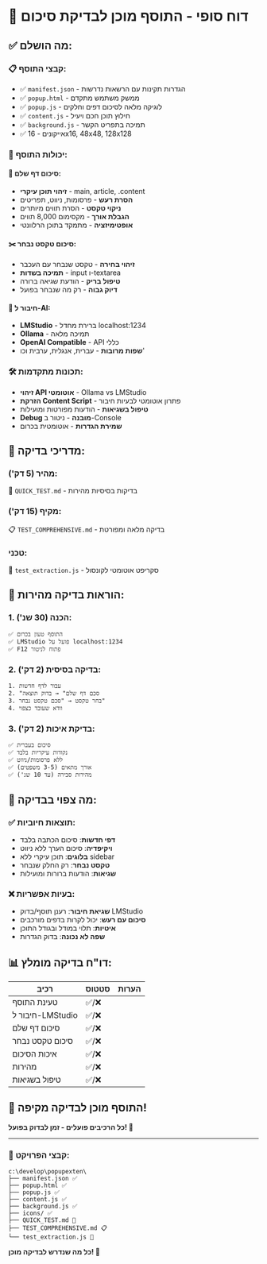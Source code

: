 # 🎯 דוח סופי - התוסף מוכן לבדיקת סיכום

## ✅ מה הושלם:

### 📋 קבצי התוסף:
- ✅ `manifest.json` - הגדרות תקינות עם הרשאות נדרשות
- ✅ `popup.html` - ממשק משתמש מתקדם
- ✅ `popup.js` - לוגיקה מלאה לסיכום דפים וחלקים
- ✅ `content.js` - חילוץ תוכן חכם ויעיל
- ✅ `background.js` - תמיכה בתפריט הקשר
- ✅ אייקונים - 16x16, 48x48, 128x128

### 🧠 יכולות התוסף:

#### 📄 סיכום דף שלם:
- **זיהוי תוכן עיקרי** - main, article, .content
- **הסרת רעש** - פרסומות, ניווט, תפריטים
- **ניקוי טקסט** - הסרת תווים מיותרים
- **הגבלת אורך** - מקסימום 8,000 תווים
- **אופטימיזציה** - מתמקד בתוכן הרלוונטי

#### ✂️ סיכום טקסט נבחר:
- **זיהוי בחירה** - טקסט שנבחר עם העכבר
- **תמיכה בשדות** - input ו-textarea
- **טיפול בריק** - הודעת שגיאה ברורה
- **דיוק גבוה** - רק מה שנבחר בפועל

#### 🤖 חיבור ל-AI:
- **LMStudio** - ברירת מחדל localhost:1234
- **Ollama** - תמיכה מלאה
- **OpenAI Compatible** - API כללי
- **שפות מרובות** - עברית, אנגלית, ערבית וכו'

### 🛠️ תכונות מתקדמות:
- **זיהוי API אוטומטי** - Ollama vs LMStudio
- **הזרקת Content Script** - פתרון אוטומטי לבעיות חיבור
- **טיפול בשגיאות** - הודעות מפורטות ומועילות
- **Debug מובנה** - ניטור ב-Console
- **שמירת הגדרות** - אוטומטית בכרום

## 🧪 מדריכי בדיקה:

### מהיר (5 דק'):
📝 `QUICK_TEST.md` - בדיקות בסיסיות מהירות

### מקיף (15 דק'):
📋 `TEST_COMPREHENSIVE.md` - בדיקה מלאה ומפורטת

### טכני:
🔧 `test_extraction.js` - סקריפט אוטומטי לקונסול

## 🚀 הוראות בדיקה מהירות:

### 1. הכנה (30 שנ'):
```
✅ התוסף טעון בכרום
✅ LMStudio פועל על localhost:1234  
✅ F12 פתוח לניטור
```

### 2. בדיקה בסיסית (2 דק'):
```
1. עבור לדף חדשות
2. "סכם דף שלם" → בדוק תוצאה
3. בחר טקסט → "סכם טקסט נבחר"
4. וודא שעובד כצפוי
```

### 3. בדיקת איכות (2 דק'):
```
✅ סיכום בעברית
✅ נקודות עיקריות בלבד
✅ ללא פרסומות/ניווט
✅ אורך מתאים (3-5 משפטים)
✅ מהירות סבירה (עד 10 שנ')
```

## 🎯 מה צפוי בבדיקה:

### ✅ תוצאות חיוביות:
- **דפי חדשות**: סיכום הכתבה בלבד
- **ויקיפדיה**: סיכום הערך ללא ניווט
- **בלוגים**: תוכן עיקרי ללא sidebar
- **טקסט נבחר**: רק החלק שנבחר
- **שגיאות**: הודעות ברורות ומועילות

### ❌ בעיות אפשריות:
- **שגיאת חיבור**: רענן תוסף/בדוק LMStudio
- **סיכום עם רעש**: יכול לקרות בדפים מורכבים
- **איטיות**: תלוי במודל ובגודל התוכן
- **שפה לא נכונה**: בדוק הגדרות

## 📊 דו"ח בדיקה מומלץ:

| רכיב | סטטוס | הערות |
|------|--------|--------|
| טעינת התוסף | ✅/❌ | |
| חיבור ל-LMStudio | ✅/❌ | |
| סיכום דף שלם | ✅/❌ | |
| סיכום טקסט נבחר | ✅/❌ | |
| איכות הסיכום | ✅/❌ | |
| מהירות | ✅/❌ | |
| טיפול בשגיאות | ✅/❌ | |

## 🎉 התוסף מוכן לבדיקה מקיפה!

**כל הרכיבים פועלים - זמן לבדוק בפועל! 🚀**

---

### 📂 קבצי הפרויקט:
```
c:\develop\popupexten\
├── manifest.json ✅
├── popup.html ✅  
├── popup.js ✅
├── content.js ✅
├── background.js ✅
├── icons/ ✅
├── QUICK_TEST.md 📝
├── TEST_COMPREHENSIVE.md 📋
└── test_extraction.js 🔧
```

**כל מה שנדרש לבדיקה מוכן! 🎯**
